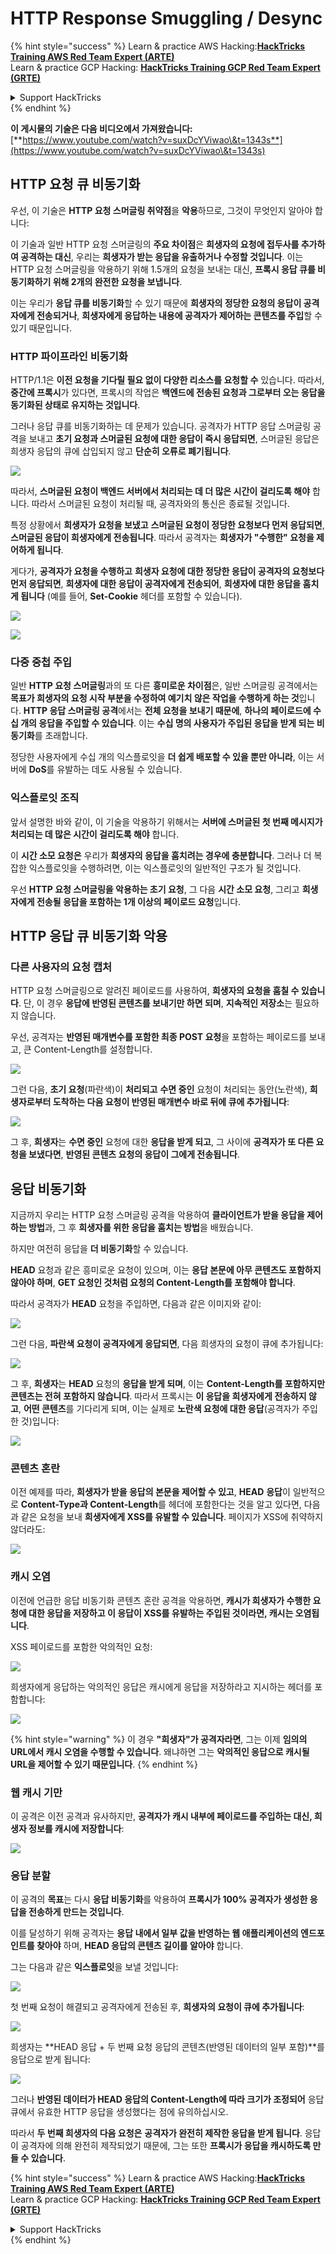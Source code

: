 # HTTP Response Smuggling / Desync

{% hint style="success" %}
Learn & practice AWS Hacking:<img src="/.gitbook/assets/arte.png" alt="" data-size="line">[**HackTricks Training AWS Red Team Expert (ARTE)**](https://training.hacktricks.xyz/courses/arte)<img src="/.gitbook/assets/arte.png" alt="" data-size="line">\
Learn & practice GCP Hacking: <img src="/.gitbook/assets/grte.png" alt="" data-size="line">[**HackTricks Training GCP Red Team Expert (GRTE)**<img src="/.gitbook/assets/grte.png" alt="" data-size="line">](https://training.hacktricks.xyz/courses/grte)

<details>

<summary>Support HackTricks</summary>

* Check the [**subscription plans**](https://github.com/sponsors/carlospolop)!
* **Join the** 💬 [**Discord group**](https://discord.gg/hRep4RUj7f) or the [**telegram group**](https://t.me/peass) or **follow** us on **Twitter** 🐦 [**@hacktricks\_live**](https://twitter.com/hacktricks\_live)**.**
* **Share hacking tricks by submitting PRs to the** [**HackTricks**](https://github.com/carlospolop/hacktricks) and [**HackTricks Cloud**](https://github.com/carlospolop/hacktricks-cloud) github repos.

</details>
{% endhint %}

**이 게시물의 기술은 다음 비디오에서 가져왔습니다:** [**https://www.youtube.com/watch?v=suxDcYViwao\&t=1343s**](https://www.youtube.com/watch?v=suxDcYViwao\&t=1343s)

## HTTP 요청 큐 비동기화

우선, 이 기술은 **HTTP 요청 스머글링 취약점**을 **악용**하므로, 그것이 무엇인지 알아야 합니다:

이 기술과 일반 HTTP 요청 스머글링의 **주요 차이점**은 **희생자의 요청에 접두사를 추가하여 공격하는 대신**, 우리는 **희생자가 받는 응답을 유출하거나 수정할 것입니다**. 이는 HTTP 요청 스머글링을 악용하기 위해 1.5개의 요청을 보내는 대신, **프록시 응답 큐를 비동기화하기 위해 2개의 완전한 요청을 보냅니다**.

이는 우리가 **응답 큐를 비동기화**할 수 있기 때문에 **희생자의 정당한 요청의 응답이 공격자에게 전송되거나**, **희생자에게 응답하는 내용에 공격자가 제어하는 콘텐츠를 주입**할 수 있기 때문입니다.

### HTTP 파이프라인 비동기화

HTTP/1.1은 **이전 요청을 기다릴 필요 없이 다양한 리소스를 요청할 수** 있습니다. 따라서, **중간에 프록시**가 있다면, 프록시의 작업은 **백엔드에 전송된 요청과 그로부터 오는 응답을 동기화된 상태로 유지하는 것입니다**.

그러나 응답 큐를 비동기화하는 데 문제가 있습니다. 공격자가 HTTP 응답 스머글링 공격을 보내고 **초기 요청과 스머글된 요청에 대한 응답이 즉시 응답되면**, 스머글된 응답은 희생자 응답의 큐에 삽입되지 않고 **단순히 오류로 폐기됩니다**.

![](<../.gitbook/assets/image (633).png>)

따라서, **스머글된 요청이 백엔드 서버에서 처리되는 데 더 많은 시간이 걸리도록 해야** 합니다. 따라서 스머글된 요청이 처리될 때, 공격자와의 통신은 종료될 것입니다.

특정 상황에서 **희생자가 요청을 보냈고** **스머글된 요청이 정당한 요청보다 먼저 응답되면**, **스머글된 응답이 희생자에게 전송됩니다**. 따라서 공격자는 **희생자가 "수행한" 요청을 제어하게 됩니다**.

게다가, **공격자가 요청을 수행하고** **희생자 요청에 대한 정당한 응답이 공격자의 요청보다 먼저 응답되면**, **희생자에 대한 응답이 공격자에게 전송되어**, **희생자에 대한 응답을 훔치게 됩니다** (예를 들어, **Set-Cookie** 헤더를 포함할 수 있습니다).

![](<../.gitbook/assets/image (1020).png>)

![](<../.gitbook/assets/image (719).png>)

### 다중 중첩 주입

일반 **HTTP 요청 스머글링**과의 또 다른 **흥미로운 차이점**은, 일반 스머글링 공격에서는 **목표가 희생자의 요청 시작 부분을 수정하여 예기치 않은 작업을 수행하게 하는 것**입니다. **HTTP 응답 스머글링 공격**에서는 **전체 요청을 보내기 때문에**, **하나의 페이로드에 수십 개의 응답을 주입할 수 있습니다**. 이는 **수십 명의 사용자가 주입된 응답을 받게 되는 비동기화**를 초래합니다.

정당한 사용자에게 수십 개의 익스플로잇을 **더 쉽게 배포할 수 있을 뿐만 아니라**, 이는 서버에 **DoS**를 유발하는 데도 사용될 수 있습니다.

### 익스플로잇 조직

앞서 설명한 바와 같이, 이 기술을 악용하기 위해서는 **서버에 스머글된 첫 번째 메시지가 처리되는 데 많은 시간이 걸리도록 해야** 합니다.

이 **시간 소모 요청은** 우리가 **희생자의 응답을 훔치려는 경우에 충분합니다**. 그러나 더 복잡한 익스플로잇을 수행하려면, 이는 익스플로잇의 일반적인 구조가 될 것입니다.

우선 **HTTP 요청 스머글링을 악용하는 초기 요청**, 그 다음 **시간 소모 요청**, 그리고 **희생자에게 전송될 응답을 포함하는 1개 이상의 페이로드 요청**입니다.

## HTTP 응답 큐 비동기화 악용

### 다른 사용자의 요청 캡처 <a href="#capturing-other-users-requests" id="capturing-other-users-requests"></a>

HTTP 요청 스머글링으로 알려진 페이로드를 사용하여, **희생자의 요청을 훔칠 수 있습니다**. 단, 이 경우 **응답에 반영된 콘텐츠를 보내기만 하면 되며**, **지속적인 저장소**는 필요하지 않습니다.

우선, 공격자는 **반영된 매개변수를 포함한 최종 POST 요청**을 포함하는 페이로드를 보내고, 큰 Content-Length를 설정합니다.

![](<../.gitbook/assets/image (1053).png>)

그런 다음, **초기 요청**(파란색)이 **처리되고** **수면 중인** 요청이 처리되는 동안(노란색), **희생자로부터 도착하는 다음 요청이 반영된 매개변수 바로 뒤에 큐에 추가됩니다**:

![](<../.gitbook/assets/image (794).png>)

그 후, **희생자**는 **수면 중인** 요청에 대한 **응답을 받게 되고**, 그 사이에 **공격자가 또 다른 요청을 보냈다면**, **반영된 콘텐츠 요청의 응답이 그에게 전송됩니다**.

## 응답 비동기화

지금까지 우리는 HTTP 요청 스머글링 공격을 악용하여 **클라이언트가 받을 응답을 제어하는 방법**과, 그 후 **희생자를 위한 응답을 훔치는 방법**을 배웠습니다.

하지만 여전히 응답을 **더 비동기화**할 수 있습니다.

**HEAD** 요청과 같은 흥미로운 요청이 있으며, 이는 **응답 본문에 아무 콘텐츠도 포함하지 않아야 하며**, **GET 요청인 것처럼 요청의 Content-Length를 포함해야 합니다**.

따라서 공격자가 **HEAD** 요청을 주입하면, 다음과 같은 이미지와 같이:

![](<../.gitbook/assets/image (1107).png>)

그런 다음, **파란색 요청이 공격자에게 응답되면**, 다음 희생자의 요청이 큐에 추가됩니다:

![](<../.gitbook/assets/image (999).png>)

그 후, **희생자**는 **HEAD** 요청의 **응답을 받게 되며**, 이는 **Content-Length를 포함하지만 콘텐츠는 전혀 포함하지 않습니다**. 따라서 프록시는 **이 응답을 희생자에게 전송하지 않고**, **어떤 콘텐츠**를 기다리게 되며, 이는 실제로 **노란색 요청에 대한 응답**(공격자가 주입한 것)입니다:

![](<../.gitbook/assets/image (735).png>)

### 콘텐츠 혼란

이전 예제를 따라, **희생자가 받을 응답의 본문을 제어할 수 있고**, **HEAD** **응답**이 일반적으로 **Content-Type과 Content-Length**를 헤더에 포함한다는 것을 알고 있다면, 다음과 같은 요청을 보내 **희생자에게 XSS를 유발할 수 있습니다**. 페이지가 XSS에 취약하지 않더라도:

![](<../.gitbook/assets/image (688).png>)

### 캐시 오염

이전에 언급한 응답 비동기화 콘텐츠 혼란 공격을 악용하면, **캐시가 희생자가 수행한 요청에 대한 응답을 저장하고 이 응답이 XSS를 유발하는 주입된 것이라면, 캐시는 오염됩니다**.

XSS 페이로드를 포함한 악의적인 요청:

![](<../.gitbook/assets/image (614).png>)

희생자에게 응답하는 악의적인 응답은 캐시에게 응답을 저장하라고 지시하는 헤더를 포함합니다:

![](<../.gitbook/assets/image (566).png>)

{% hint style="warning" %}
이 경우 **"희생자"가 공격자라면**, 그는 이제 **임의의 URL에서 캐시 오염을 수행할 수 있습니다**. 왜냐하면 그는 **악의적인 응답으로 캐시될 URL을 제어할 수 있기 때문입니다**.
{% endhint %}

### 웹 캐시 기만

이 공격은 이전 공격과 유사하지만, **공격자가 캐시 내부에 페이로드를 주입하는 대신, 희생자 정보를 캐시에 저장합니다**:

![](<../.gitbook/assets/image (991).png>)

### 응답 분할

이 공격의 **목표**는 다시 **응답 비동기화**를 악용하여 **프록시가 100% 공격자가 생성한 응답을 전송하게 만드는 것입니다**.

이를 달성하기 위해 공격자는 **응답 내에서 일부 값을 반영하는 웹 애플리케이션의 엔드포인트를 찾아야** 하며, **HEAD 응답의 콘텐츠 길이를 알아야** 합니다.

그는 다음과 같은 **익스플로잇**을 보낼 것입니다:

![](<../.gitbook/assets/image (911).png>)

첫 번째 요청이 해결되고 공격자에게 전송된 후, **희생자의 요청이 큐에 추가됩니다**:

![](<../.gitbook/assets/image (737).png>)

희생자는 **HEAD 응답 + 두 번째 요청 응답의 콘텐츠(반영된 데이터의 일부 포함)**를 응답으로 받게 됩니다:

![](<../.gitbook/assets/image (356).png>)

그러나 **반영된 데이터가 HEAD 응답의 Content-Length에 따라 크기가 조정되어** 응답 큐에서 유효한 HTTP 응답을 생성했다는 점에 유의하십시오.

따라서 **두 번째 희생자의 다음 요청은** **공격자가 완전히 제작한 응답을 받게 됩니다**. 응답이 공격자에 의해 완전히 제작되었기 때문에, 그는 또한 **프록시가 응답을 캐시하도록 만들 수 있습니다**.

{% hint style="success" %}
Learn & practice AWS Hacking:<img src="/.gitbook/assets/arte.png" alt="" data-size="line">[**HackTricks Training AWS Red Team Expert (ARTE)**](https://training.hacktricks.xyz/courses/arte)<img src="/.gitbook/assets/arte.png" alt="" data-size="line">\
Learn & practice GCP Hacking: <img src="/.gitbook/assets/grte.png" alt="" data-size="line">[**HackTricks Training GCP Red Team Expert (GRTE)**<img src="/.gitbook/assets/grte.png" alt="" data-size="line">](https://training.hacktricks.xyz/courses/grte)

<details>

<summary>Support HackTricks</summary>

* Check the [**subscription plans**](https://github.com/sponsors/carlospolop)!
* **Join the** 💬 [**Discord group**](https://discord.gg/hRep4RUj7f) or the [**telegram group**](https://t.me/peass) or **follow** us on **Twitter** 🐦 [**@hacktricks\_live**](https://twitter.com/hacktricks\_live)**.**
* **Share hacking tricks by submitting PRs to the** [**HackTricks**](https://github.com/carlospolop/hacktricks) and [**HackTricks Cloud**](https://github.com/carlospolop/hacktricks-cloud) github repos.

</details>
{% endhint %}
